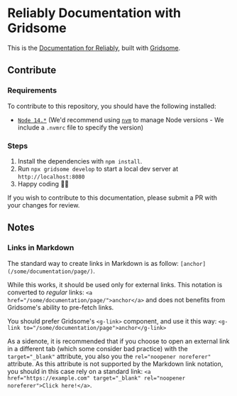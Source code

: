 # Reliably Documentation with Gridsome

This is the <a href="https://reliably.com/docs/">Documentation for Reliably</a>, built with <a href="https://gridsome.org" target="_blank" rel="noopener noreferer">Gridsome</a>.

## Contribute

### Requirements

To contribute to this repository, you should have the following installed:

* [`Node 14.*`](https://nodejs.org/en/) (We'd recommend using [`nvm`](https://github.com/nvm-sh/nvm) to manage Node versions - We include a `.nvmrc` file to specify the version)

### Steps
1. Install the dependencies with `npm install`.
2. Run `npx gridsome develop` to start a local dev server at `http://localhost:8080`
3. Happy coding 🎉🙌

If you wish to contribute to this documentation, please submit a PR with your changes for review.

## Notes

### Links in Markdown

The standard way to create links in Markdown is as follow: `[anchor](/some/documentation/page/)`.

While this works, it should be used only for external links. This notation is converted to _regular_ links: `<a href="/some/documentation/page/">anchor</a>` and does not benefits from Gridsome's ability to pre-fetch links.

You should prefer Gridsome's `<g-link>` component, and use it this way: `<g-link to="/some/documentation/page">anchor</g-link>`

As a sidenote, it is recommended that if you choose to open an external link in a different tab (which some consider bad practice) with the `target="_blank"` attribute, you also you the `rel="noopener noreferer"` attribute. As this attribute is not supported by the Markdown link notation, you should in this case rely on a standard link: `<a href="https://example.com" target="_blank" rel="noopener noreferer">Click here!</a>`.